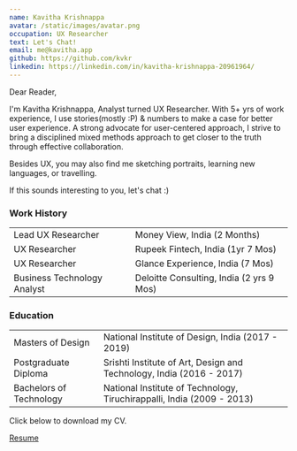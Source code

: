```yaml
---
name: Kavitha Krishnappa
avatar: /static/images/avatar.png
occupation: UX Researcher
text: Let's Chat!
email: me@kavitha.app
github: https://github.com/kvkr
linkedin: https://linkedin.com/in/kavitha-krishnappa-20961964/
---
```


Dear Reader,

I'm Kavitha Krishnappa, Analyst turned UX Researcher.
With 5+ yrs of work experience, I use stories(mostly :P) & numbers to make a case for better user experience.
A strong advocate for user-centered approach, I strive to bring a disciplined mixed methods approach to get closer to the truth through effective collaboration.

Besides UX, you may also find me sketching portraits, learning new languages, or travelling.

If this sounds interesting to you, let's chat :)

### Work History

|                             |                                          |
| --------------------------- | ---------------------------------------- |
| Lead UX Researcher          | Money View, India (2 Months)             |
| UX Researcher               | Rupeek Fintech, India (1yr 7 Mos)        |
| UX Researcher               | Glance Experience, India (7 Mos)         |
| Business Technology Analyst | Deloitte Consulting, India (2 yrs 9 Mos) |

### Education

|                         |                                                                        |
| ----------------------- | ---------------------------------------------------------------------- |
| Masters of Design       | National Institute of Design, India (2017 - 2019)                      |
| Postgraduate Diploma    | Srishti Institute of Art, Design and Technology, India (2016 - 2017)   |
| Bachelors of Technology | National Institute of Technology, Tiruchirappalli, India (2009 - 2013) |

Click below to download my CV.

<div class="bg-gray-50">
  <div class="max-w-7xl mx-auto py-0 px-2 sm:px-2 lg:py-2 lg:px-2 lg:flex lg:items-center lg:justify-between">
    <div class="mt-0 flex lg:mt-2 lg:flex-shrink-0">
      <div class="inline-flex rounded-md shadow">
        <a href="#" class="inline-flex items-center justify-center px-5 py-3 border border-transparent text-base font-medium rounded-md text-white bg-indigo-600 hover:bg-indigo-700"> Resume </a>
      </div>
    </div>
  </div>
</div>
